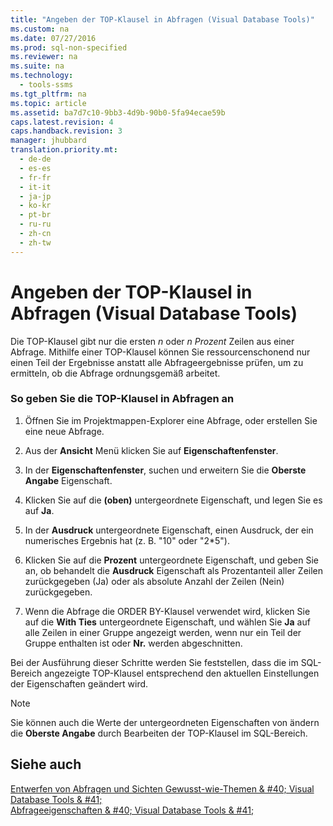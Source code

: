 ```yaml
---
title: "Angeben der TOP-Klausel in Abfragen (Visual Database Tools)"
ms.custom: na
ms.date: 07/27/2016
ms.prod: sql-non-specified
ms.reviewer: na
ms.suite: na
ms.technology: 
  - tools-ssms
ms.tgt_pltfrm: na
ms.topic: article
ms.assetid: ba7d7c10-9bb3-4d9b-90b0-5fa94ecae59b
caps.latest.revision: 4
caps.handback.revision: 3
manager: jhubbard
translation.priority.mt: 
  - de-de
  - es-es
  - fr-fr
  - it-it
  - ja-jp
  - ko-kr
  - pt-br
  - ru-ru
  - zh-cn
  - zh-tw
---
```

# Angeben der TOP-Klausel in Abfragen (Visual Database Tools)
Die TOP-Klausel gibt nur die ersten *n* oder *n Prozent* Zeilen aus einer Abfrage. Mithilfe einer TOP-Klausel können Sie ressourcenschonend nur einen Teil der Ergebnisse anstatt alle Abfrageergebnisse prüfen, um zu ermitteln, ob die Abfrage ordnungsgemäß arbeitet.  
  
### So geben Sie die TOP-Klausel in Abfragen an  
  
1.  Öffnen Sie im Projektmappen-Explorer eine Abfrage, oder erstellen Sie eine neue Abfrage.  
  
2.  Aus der **Ansicht** Menü klicken Sie auf **Eigenschaftenfenster**.  
  
3.  In der **Eigenschaftenfenster**, suchen und erweitern Sie die **Oberste Angabe** Eigenschaft.  
  
4.  Klicken Sie auf die **(oben)** untergeordnete Eigenschaft, und legen Sie es auf **Ja**.  
  
5.  In der **Ausdruck** untergeordnete Eigenschaft, einen Ausdruck, der ein numerisches Ergebnis hat (z. B. "10" oder "2\*5").  
  
6.  Klicken Sie auf die **Prozent** untergeordnete Eigenschaft, und geben Sie an, ob behandelt die **Ausdruck** Eigenschaft als Prozentanteil aller Zeilen zurückgegeben (Ja) oder als absolute Anzahl der Zeilen (Nein) zurückgegeben.  
  
7.  Wenn die Abfrage die ORDER BY-Klausel verwendet wird, klicken Sie auf die **With Ties** untergeordnete Eigenschaft, und wählen Sie **Ja** auf alle Zeilen in einer Gruppe angezeigt werden, wenn nur ein Teil der Gruppe enthalten ist oder **Nr.** werden abgeschnitten.  
  
Bei der Ausführung dieser Schritte werden Sie feststellen, dass die im SQL-Bereich angezeigte TOP-Klausel entsprechend den aktuellen Einstellungen der Eigenschaften geändert wird.  
  
> [!NOTE]  
> Sie können auch die Werte der untergeordneten Eigenschaften von ändern die **Oberste Angabe** durch Bearbeiten der TOP-Klausel im SQL-Bereich.  
  
## Siehe auch  
[Entwerfen von Abfragen und Sichten Gewusst-wie-Themen & #40; Visual Database Tools & #41;](../content/Design-Queries-and-Views-How-to-Topics--Visual-Database-Tools-.md)  
[Abfrageeigenschaften & #40; Visual Database Tools & #41;](../content/Query-Properties--Visual-Database-Tools-.md)  
  
